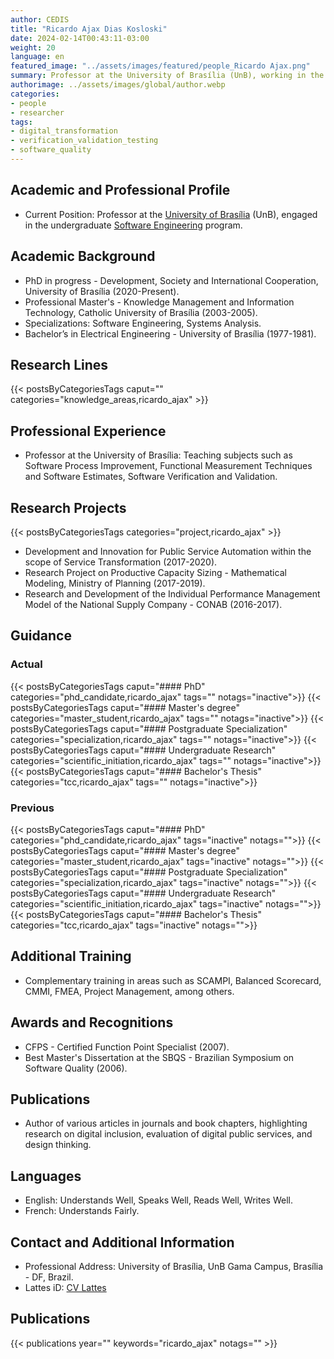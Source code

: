 ```yaml
---
author: CEDIS
title: "Ricardo Ajax Dias Kosloski"
date: 2024-02-14T00:43:11-03:00
weight: 20
language: en
featured_image: "../assets/images/featured/people_Ricardo Ajax.png"
summary: Professor at the University of Brasília (UnB), working in the undergraduate Software Engineering program.
authorimage: ../assets/images/global/author.webp
categories:
- people
- researcher
tags: 
- digital_transformation
- verification_validation_testing
- software_quality
---
```

## Academic and Professional Profile
- Current Position: Professor at the [University of Brasília](https://www.unb.br/) (UnB), engaged in the undergraduate [Software Engineering](http://software.unb.br/) program.
## Academic Background
- PhD in progress - Development, Society and International Cooperation, University of Brasília (2020-Present).
- Professional Master's - Knowledge Management and Information Technology, Catholic University of Brasília (2003-2005).
- Specializations: Software Engineering, Systems Analysis.
- Bachelor’s in Electrical Engineering - University of Brasília (1977-1981).
## Research Lines
{{< postsByCategoriesTags caput="" categories="knowledge_areas,ricardo_ajax" >}}
## Professional Experience
- Professor at the University of Brasília: Teaching subjects such as Software Process Improvement, Functional Measurement Techniques and Software Estimates, Software Verification and Validation.
## Research Projects
{{< postsByCategoriesTags categories="project,ricardo_ajax" >}}
- Development and Innovation for Public Service Automation within the scope of Service Transformation (2017-2020).
- Research Project on Productive Capacity Sizing - Mathematical Modeling, Ministry of Planning (2017-2019).
- Research and Development of the Individual Performance Management Model of the National Supply Company - CONAB (2016-2017).
## Guidance
### Actual
{{< postsByCategoriesTags caput="#### PhD" categories="phd_candidate,ricardo_ajax" tags="" notags="inactive">}}
{{< postsByCategoriesTags caput="#### Master's degree" categories="master_student,ricardo_ajax" tags="" notags="inactive">}}
{{< postsByCategoriesTags caput="#### Postgraduate Specialization" categories="specialization,ricardo_ajax" tags="" notags="inactive">}}
{{< postsByCategoriesTags caput="#### Undergraduate Research" categories="scientific_initiation,ricardo_ajax" tags="" notags="inactive">}}
{{< postsByCategoriesTags caput="#### Bachelor's Thesis" categories="tcc,ricardo_ajax" tags="" notags="inactive">}}

### Previous
{{< postsByCategoriesTags caput="#### PhD" categories="phd_candidate,ricardo_ajax" tags="inactive" notags="">}}
{{< postsByCategoriesTags caput="#### Master's degree" categories="master_student,ricardo_ajax" tags="inactive" notags="">}}
{{< postsByCategoriesTags caput="#### Postgraduate Specialization" categories="specialization,ricardo_ajax" tags="inactive" notags="">}}
{{< postsByCategoriesTags caput="#### Undergraduate Research" categories="scientific_initiation,ricardo_ajax" tags="inactive" notags="">}}
{{< postsByCategoriesTags caput="#### Bachelor's Thesis" categories="tcc,ricardo_ajax" tags="inactive" notags="">}}
## Additional Training
- Complementary training in areas such as SCAMPI, Balanced Scorecard, CMMI, FMEA, Project Management, among others.
## Awards and Recognitions
- CFPS - Certified Function Point Specialist (2007).
- Best Master's Dissertation at the SBQS - Brazilian Symposium on Software Quality (2006).
## Publications
- Author of various articles in journals and book chapters, highlighting research on digital inclusion, evaluation of digital public services, and design thinking.
## Languages
- English: Understands Well, Speaks Well, Reads Well, Writes Well.
- French: Understands Fairly.
## Contact and Additional Information
- Professional Address: University of Brasília, UnB Gama Campus, Brasília - DF, Brazil.
- Lattes iD: [CV Lattes](http://lattes.cnpq.br/8309011123228244)

## Publications
{{< publications year="" keywords="ricardo_ajax" notags="" >}}
